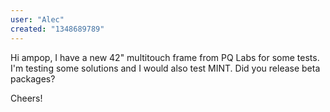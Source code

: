```yaml
---
user: "Alec"
created: "1348689789"
---
```


Hi ampop,
I have a new 42" multitouch frame from PQ Labs for some tests. I'm testing some solutions and I would also test MINT. Did you release beta packages?

Cheers!


